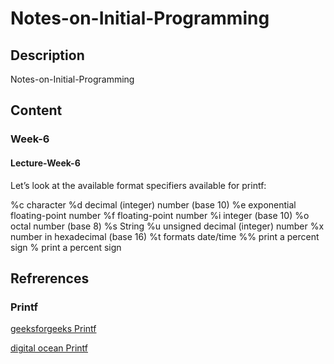 # Notes-on-Initial-Programming

## Description
Notes-on-Initial-Programming

## Content

### Week-6

#### Lecture-Week-6

Let’s look at the available format specifiers available for printf:

%c character
%d decimal (integer) number (base 10)
%e exponential floating-point number
%f floating-point number
%i integer (base 10)
%o octal number (base 8)
%s String
%u unsigned decimal (integer) number
%x number in hexadecimal (base 16)
%t formats date/time
%% print a percent sign
\% print a percent sign


## Refrerences

### Printf

[geeksforgeeks Printf](https://www.geeksforgeeks.org/formatted-output-in-java/)

[digital ocean Printf](https://www.digitalocean.com/community/tutorials/java-printf-method)
